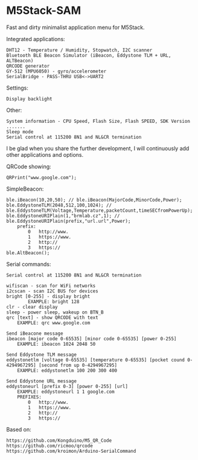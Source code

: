 # M5Stack-SAM

Fast and dirty minimalist application menu for M5Stack.


Integrated applications:

	DHT12 - Temperature / Humidity, Stopwatch, I2C scanner
	Bluetooth BLE Beacon Simulator (iBeacon, Eddystone TLM + URL, ALTBeacon)
	QRCODE generator
	GY-512 (MPU6050) - gyro/accelerometer
	SerialBridge - PASS-THRU USB<->UART2

Settings:
  
	Display backlight


Other:
  
	System information - CPU Speed, Flash Size, Flash SPEED, SDK Version .......
	Sleep mode
	Serial control at 115200 8N1 and NL&CR termination


I be glad when you share the further development, I will continuously add other applications and options.

QRCode showing:

	QRPrint("www.google.com");

SimpleBeacon:

	ble.iBeacon(10,20,50); // ble.iBeacon(MajorCode,MinorCode,Power);
	ble.EddystoneTLM(2048,512,100,1024); // ble.EddystoneTLM(Voltage,Temperature,packetCount,timeSECfromPowerUp);
	ble.EddystoneURIPlain(1,"brmlab.cz",1); // ble.EddystoneURIPlain(prefix,"url.url",Power);
		prefix:
			0	http://www.
			1	https://www.
			2	http://
			3	https://
	ble.AltBeacon();

Serial commands:

	Serial control at 115200 8N1 and NL&CR termination

	wifiscan - scan for WiFi networks
	i2cscan - scan I2C BUS for devices
	bright [0-255] - display bright
        	EXAMPLE: bright 128
	clr - clear display
	sleep - power sleep, wakeup on BTN_B
	qrc [text] - show QRCODE with text
		EXAMPLE: qrc www.google.com
	
	Send iBeacone message
	ibeacon [major code 0-65535] [minor code 0-65535] [power 0-255]
		EXAMPLE: ibeacon 1024 2048 50
	
	Send Eddystone TLM message
	eddystonetlm [voltage 0-65535] [temperature 0-65535] [pocket cound 0-4294967295] [second from up 0-4294967295]
		EXAMPLE: eddystonetlm 100 200 300 400

	Send Eddystone URL message
	eddystoneurl [prefix 0-3] [power 0-255] [url]
		EXAMPLE: eddystoneurl 1 1 google.com
		PREFIXES:
			0	http://www.
			1	https://www.
			2	http://
			3	https://		
		

Based on:

	https://github.com/Kongduino/M5_QR_Code
	https://github.com/ricmoo/qrcode
	https://github.com/kroimon/Arduino-SerialCommand
	
	
